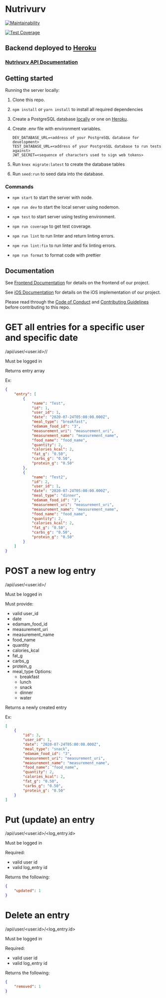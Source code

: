 # Nutrivurv

[![Maintainability](https://api.codeclimate.com/v1/badges/9ac982aab59ee2c30f71/maintainability)](https://codeclimate.com/github/Lambda-School-Labs/nutrition-tracker-be-pt7/maintainability)

[![Test Coverage](https://api.codeclimate.com/v1/badges/9ac982aab59ee2c30f71/test_coverage)](https://codeclimate.com/github/Lambda-School-Labs/nutrition-tracker-be-pt7/test_coverage)

## Backend deployed to [Heroku](https://nutrivurv-be.herokuapp.com/)

### [Nutrivurv API Documentation](./docs/api_documentation.md)

## Getting started

Running the server locally:

1. Clone this repo.
2. `npm install` or `yarn install` to install all required dependencies
3. Create a PostgreSQL database [locally](https://www.postgresqltutorial.com/install-postgresql/) or one on [Heroku](https://dev.to/prisma/how-to-setup-a-free-postgresql-database-on-heroku-1dc1).

4. Create .env file with environment variables.
    ```
    DEV_DATABASE_URL=<address of your PostgreSQL database for development>
    TEST_DATABASE_URL=<address of your PostgreSQL database to run tests against>
    JWT_SECRET=<sequence of characters used to sign web tokens>
    ```
5. Run `knex migrate:latest` to create the database tables
6. Run `seed:run` to seed data into the database.

### Commands

- `npm start` to start the server with node.

- `npm run dev` to start the local server using nodemon.

- `npm test` to start server using testing environment.

- `npm run coverage` to get test coverage.

- `npm run lint` to run linter and return linting errors.

- `npm run lint:fix` to run linter and fix linting errors.

- `npm run format` to format code with prettier

## Documentation

See [Frontend Documentation](https://github.com/Lambda-School-Labs/nutrition-tracker-fe-pt7/blob/master/README.md) for details on the frontend of our project.

See [iOS Documentation](https://github.com/Lambda-School-Labs/nutrition-tracker-ios-pt7/blob/master/README.md) for details on the iOS implementation of our project.

Please read through the [Code of Conduct](./docs/code_of_conduct.md) and [Contributing Guidelines](./docs/contributing.md) before contributing to this repo.



# GET all entries for a specific user and specific date

/api/user/<user.id>/<date>/

Must be logged in

Returns entry array

Ex: 

```json
{
    "entry": [
        {
            "name": "Test",
            "id": 1,
            "user_id": 1,
            "date": "2020-07-24T05:00:00.000Z",
            "meal_type": "breakfast",
            "edamam_food_id": "3",
            "measurement_uri": "measurement_uri",
            "measurement_name": "measurement_name",
            "food_name": "food_name",
            "quantity": 2,
            "calories_kcal": 2,
            "fat_g": "0.50",
            "carbs_g": "0.50",
            "protein_g": "0.50"
        },
        {
            "name": "Test2",
            "id": 2,
            "user_id": 1,
            "date": "2020-07-24T05:00:00.000Z",
            "meal_type": "dinner",
            "edamam_food_id": "3",
            "measurement_uri": "measurement_uri",
            "measurement_name": "measurement_name",
            "food_name": "food_name",
            "quantity": 2,
            "calories_kcal": 2,
            "fat_g": "0.50",
            "carbs_g": "0.50",
            "protein_g": "0.50"
        }
    ]
}
```


# POST a new log entry

/api/user/<user.id>/

Must be logged in

Must provide: 

- valid user_id
- date
- edamam_food_id
- measurement_uri
- measurement_name
- food_name
- quantity
- calories_kcal
- fat_g
- carbs_g
- protein_g
- meal_type
    Options:
    * breakfast
    * lunch
    * snack
    * dinner 
    * water

Returns a newly created entry 

Ex: 

```json
[
    {
        "id": 3,
        "user_id": 1,
        "date": "2020-07-24T05:00:00.000Z",
        "meal_type": "snack",
        "edamam_food_id": "3",
        "measurement_uri": "measurement_uri",
        "measurement_name": "measurement_name",
        "food_name": "food_name",
        "quantity": 2,
        "calories_kcal": 2,
        "fat_g": "0.50",
        "carbs_g": "0.50",
        "protein_g": "0.50"
    }     
]
```


# Put (update) an entry

/api/user/<user.id>/<log_entry.id>

Must be logged in

Required: 

- valid user id
- valid log_entry id

Returns the following: 

```json
{
    "updated": 1
}
```

# Delete an entry

/api/user/<user.id>/<log_entry.id>

Must be logged in

Required: 

- valid user id
- valid log_entry id

Returns the following: 

```json
{
    "removed": 1
}
```


